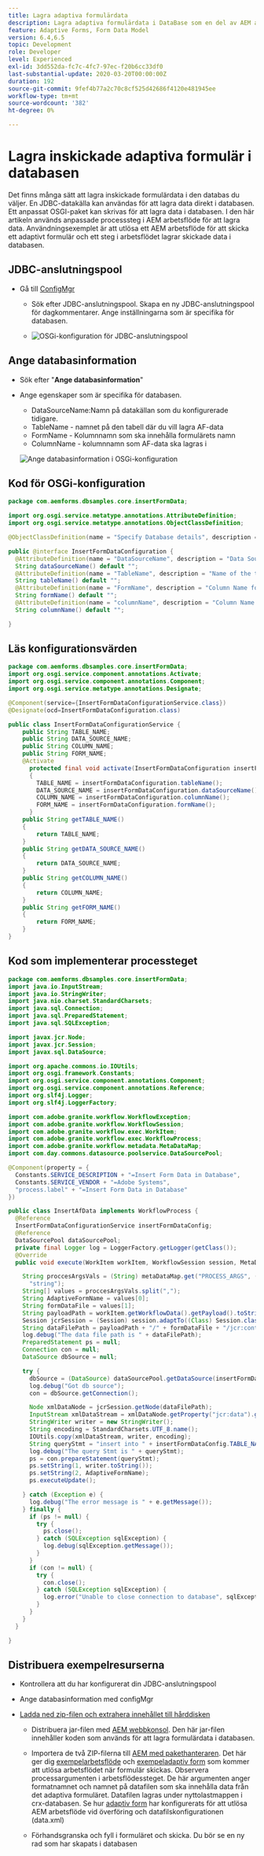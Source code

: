 ```yaml
---
title: Lagra adaptiva formulärdata
description: Lagra adaptiva formulärdata i DataBase som en del av AEM arbetsflöde
feature: Adaptive Forms, Form Data Model
version: 6.4,6.5
topic: Development
role: Developer
level: Experienced
exl-id: 3dd552da-fc7c-4fc7-97ec-f20b6cc33df0
last-substantial-update: 2020-03-20T00:00:00Z
duration: 192
source-git-commit: 9fef4b77a2c70c8cf525d42686f4120e481945ee
workflow-type: tm+mt
source-wordcount: '382'
ht-degree: 0%

---
```


# Lagra inskickade adaptiva formulär i databasen

Det finns många sätt att lagra inskickade formulärdata i den databas du väljer. En JDBC-datakälla kan användas för att lagra data direkt i databasen. Ett anpassat OSGI-paket kan skrivas för att lagra data i databasen. I den här artikeln används anpassade processsteg i AEM arbetsflöde för att lagra data.
Användningsexemplet är att utlösa ett AEM arbetsflöde för att skicka ett adaptivt formulär och ett steg i arbetsflödet lagrar skickade data i databasen.



## JDBC-anslutningspool

* Gå till [ConfigMgr](http://localhost:4502/system/console/configMgr)

   * Sök efter JDBC-anslutningspool. Skapa en ny JDBC-anslutningspool för dagkommentarer. Ange inställningarna som är specifika för databasen.

   * ![OSGi-konfiguration för JDBC-anslutningspool](assets/aemformstutorial-jdbc.png)

## Ange databasinformation

* Sök efter &quot;**Ange databasinformation**&quot;
* Ange egenskaper som är specifika för databasen.
   * DataSourceName:Namn på datakällan som du konfigurerade tidigare.
   * TableName - namnet på den tabell där du vill lagra AF-data
   * FormName - Kolumnnamn som ska innehålla formulärets namn
   * ColumnName - kolumnnamn som AF-data ska lagras i

  ![Ange databasinformation i OSGi-konfiguration](assets/specify-database-details.png)



## Kod för OSGi-konfiguration

```java
package com.aemforms.dbsamples.core.insertFormData;

import org.osgi.service.metatype.annotations.AttributeDefinition;
import org.osgi.service.metatype.annotations.ObjectClassDefinition;

@ObjectClassDefinition(name = "Specify Database details", description = "Specify Database details")

public @interface InsertFormDataConfiguration {
  @AttributeDefinition(name = "DataSourceName", description = "Data Source Name configured")
  String dataSourceName() default "";
  @AttributeDefinition(name = "TableName", description = "Name of the table")
  String tableName() default "";
  @AttributeDefinition(name = "FormName", description = "Column Name for form name")
  String formName() default "";
  @AttributeDefinition(name = "columnName", description = "Column Name for form data")
  String columnName() default "";

}
```

## Läs konfigurationsvärden

```java
package com.aemforms.dbsamples.core.insertFormData;
import org.osgi.service.component.annotations.Activate;
import org.osgi.service.component.annotations.Component;
import org.osgi.service.metatype.annotations.Designate;

@Component(service={InsertFormDataConfigurationService.class})
@Designate(ocd=InsertFormDataConfiguration.class)

public class InsertFormDataConfigurationService {
    public String TABLE_NAME;
    public String DATA_SOURCE_NAME;
    public String COLUMN_NAME;
    public String FORM_NAME;
    @Activate      
      protected final void activate(InsertFormDataConfiguration insertFormDataConfiguration)
      {
        TABLE_NAME = insertFormDataConfiguration.tableName();
        DATA_SOURCE_NAME = insertFormDataConfiguration.dataSourceName();
        COLUMN_NAME = insertFormDataConfiguration.columnName();
        FORM_NAME = insertFormDataConfiguration.formName();
      }
    public String getTABLE_NAME()
    {
        return TABLE_NAME;
    }
    public String getDATA_SOURCE_NAME()
    {
        return DATA_SOURCE_NAME;
    }
    public String getCOLUMN_NAME()
    {
        return COLUMN_NAME;
    }
    public String getFORM_NAME()
    {
        return FORM_NAME;
    }
}
```

## Kod som implementerar processteget

```java
package com.aemforms.dbsamples.core.insertFormData;
import java.io.InputStream;
import java.io.StringWriter;
import java.nio.charset.StandardCharsets;
import java.sql.Connection;
import java.sql.PreparedStatement;
import java.sql.SQLException;

import javax.jcr.Node;
import javax.jcr.Session;
import javax.sql.DataSource;

import org.apache.commons.io.IOUtils;
import org.osgi.framework.Constants;
import org.osgi.service.component.annotations.Component;
import org.osgi.service.component.annotations.Reference;
import org.slf4j.Logger;
import org.slf4j.LoggerFactory;

import com.adobe.granite.workflow.WorkflowException;
import com.adobe.granite.workflow.WorkflowSession;
import com.adobe.granite.workflow.exec.WorkItem;
import com.adobe.granite.workflow.exec.WorkflowProcess;
import com.adobe.granite.workflow.metadata.MetaDataMap;
import com.day.commons.datasource.poolservice.DataSourcePool;

@Component(property = {
  Constants.SERVICE_DESCRIPTION + "=Insert Form Data in Database",
  Constants.SERVICE_VENDOR + "=Adobe Systems",
  "process.label" + "=Insert Form Data in Database"
})

public class InsertAfData implements WorkflowProcess {
  @Reference
  InsertFormDataConfigurationService insertFormDataConfig;
  @Reference
  DataSourcePool dataSourcePool;
  private final Logger log = LoggerFactory.getLogger(getClass());
  @Override
  public void execute(WorkItem workItem, WorkflowSession session, MetaDataMap metaDataMap) throws WorkflowException {

    String proccesArgsVals = (String) metaDataMap.get("PROCESS_ARGS", (Object)
      "string");
    String[] values = proccesArgsVals.split(",");
    String AdaptiveFormName = values[0];
    String formDataFile = values[1];
    String payloadPath = workItem.getWorkflowData().getPayload().toString();
    Session jcrSession = (Session) session.adaptTo((Class) Session.class);
    String dataFilePath = payloadPath + "/" + formDataFile + "/jcr:content";
    log.debug("The data file path is " + dataFilePath);
    PreparedStatement ps = null;
    Connection con = null;
    DataSource dbSource = null;

    try {
      dbSource = (DataSource) dataSourcePool.getDataSource(insertFormDataConfig.getDATA_SOURCE_NAME());
      log.debug("Got db source");
      con = dbSource.getConnection();

      Node xmlDataNode = jcrSession.getNode(dataFilePath);
      InputStream xmlDataStream = xmlDataNode.getProperty("jcr:data").getBinary().getStream();
      StringWriter writer = new StringWriter();
      String encoding = StandardCharsets.UTF_8.name();
      IOUtils.copy(xmlDataStream, writer, encoding);
      String queryStmt = "insert into " + insertFormDataConfig.TABLE_NAME + "(" + insertFormDataConfig.COLUMN_NAME + "," + insertFormDataConfig.FORM_NAME + ") values(?,?)";
      log.debug("The query Stmt is " + queryStmt);
      ps = con.prepareStatement(queryStmt);
      ps.setString(1, writer.toString());
      ps.setString(2, AdaptiveFormName);
      ps.executeUpdate();

    } catch (Exception e) {
      log.debug("The error message is " + e.getMessage());
    } finally {
      if (ps != null) {
        try {
          ps.close();
        } catch (SQLException sqlException) {
          log.debug(sqlException.getMessage());
        }
      }
      if (con != null) {
        try {
          con.close();
        } catch (SQLException sqlException) {
          log.error("Unable to close connection to database", sqlException);
        }
      }
    }
  }

}
```

## Distribuera exempelresurserna

* Kontrollera att du har konfigurerat din JDBC-anslutningspool
* Ange databasinformation med configMgr
* [Ladda ned zip-filen och extrahera innehållet till hårddisken](assets/article-assets.zip)

   * Distribuera jar-filen med [AEM webbkonsol](http://localhost:4502/system/console/bundles). Den här jar-filen innehåller koden som används för att lagra formulärdata i databasen.

   * Importera de två ZIP-filerna till [AEM med pakethanteraren](http://localhost:4502/crx/packmgr/index.jsp). Det här ger dig [exempelarbetsflöde](http://localhost:4502/editor.html/conf/global/settings/workflow/models/storeformdata.html) och [exempeladaptiv form](http://localhost:4502/editor.html/content/forms/af/addformdataindb.html) som kommer att utlösa arbetsflödet när formulär skickas. Observera processargumenten i arbetsflödessteget. De här argumenten anger formatnamnet och namnet på datafilen som ska innehålla data från det adaptiva formuläret. Datafilen lagras under nyttolastmappen i crx-databasen. Se hur [adaptiv form](http://localhost:4502/editor.html/content/forms/af/addformdataindb.html) har konfigurerats för att utlösa AEM arbetsflöde vid överföring och datafilskonfigurationen (data.xml)

   * Förhandsgranska och fyll i formuläret och skicka. Du bör se en ny rad som har skapats i databasen

